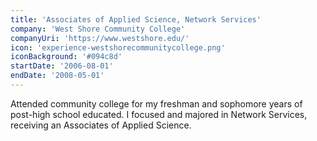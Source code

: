 ```yaml
---
title: 'Associates of Applied Science, Network Services'
company: 'West Shore Community College'
companyUri: 'https://www.westshore.edu/'
icon: 'experience-westshorecommunitycollege.png'
iconBackground: '#094c8d'
startDate: '2006-08-01'
endDate: '2008-05-01'
---
```


Attended community college for my freshman and sophomore years of post-high
school educated. I focused and majored in Network Services, receiving an
Associates of Applied Science.
